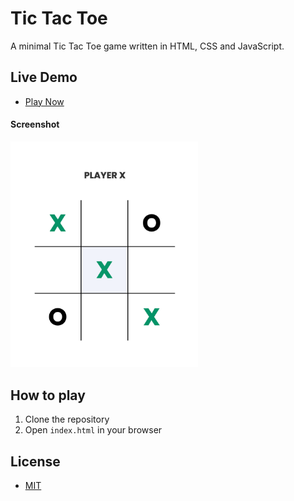 # Tic Tac Toe

A minimal Tic Tac Toe game written in HTML, CSS and JavaScript.

## Live Demo

- [Play Now](https://emanuelefavero.github.io/tic-tac-toe/)

#### Screenshot

<img src="screenshot.png" alt="screenshot" width="300">

## How to play

1. Clone the repository
2. Open `index.html` in your browser

## License

- [MIT](LICENSE.md)
